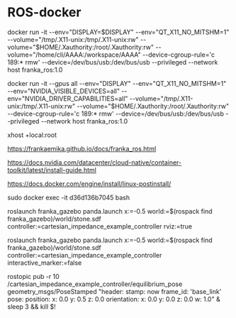 # ROS-docker

docker run -it   --env="DISPLAY=$DISPLAY"   --env="QT_X11_NO_MITSHM=1"   --volume="/tmp/.X11-unix:/tmp/.X11-unix:rw"   --volume="$HOME/.Xauthority:/root/.Xauthority:rw"   --volume="/home/cli/AAAA:/workspace/AAAA"   --device-cgroup-rule='c 189:* rmw'   --device=/dev/bus/usb:/dev/bus/usb   --privileged   --network host  franka_ros:1.0

docker run -it --gpus all --env="DISPLAY" --env="QT_X11_NO_MITSHM=1" --env="NVIDIA_VISIBLE_DEVICES=all" --env="NVIDIA_DRIVER_CAPABILITIES=all" --volume="/tmp/.X11-unix:/tmp/.X11-unix:rw" --volume="$HOME/.Xauthority:/root/.Xauthority:rw" --device-cgroup-rule='c 189:* rmw' --device=/dev/bus/usb:/dev/bus/usb --privileged --network host franka_ros:1.0

xhost +local:root  


https://frankaemika.github.io/docs/franka_ros.html

https://docs.nvidia.com/datacenter/cloud-native/container-toolkit/latest/install-guide.html

https://docs.docker.com/engine/install/linux-postinstall/


sudo docker exec -it d36d136b7045 bash


roslaunch franka_gazebo panda.launch x:=-0.5     world:=$(rospack find franka_gazebo)/world/stone.sdf     controller:=cartesian_impedance_example_controller     rviz:=true

roslaunch franka_gazebo panda.launch x:=-0.5     world:=$(rospack find franka_gazebo)/world/stone.sdf     controller:=cartesian_impedance_example_controller interactive_marker:=false



rostopic pub -r 10 /cartesian_impedance_example_controller/equilibrium_pose geometry_msgs/PoseStamped "header:
  stamp: now
  frame_id: 'base_link'
pose:
  position:
    x: 0.0
    y: 0.5
    z: 0.0
  orientation:
    x: 0.0
    y: 0.0
    z: 0.0
    w: 1.0" &
sleep 3 && kill $!
